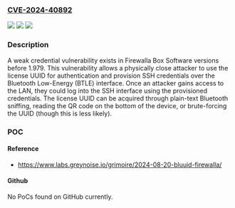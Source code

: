 ### [CVE-2024-40892](https://cve.mitre.org/cgi-bin/cvename.cgi?name=CVE-2024-40892)
![](https://img.shields.io/static/v1?label=Product&message=Box%20Software&color=blue)
![](https://img.shields.io/static/v1?label=Version&message=0%3C%201.979%20&color=brighgreen)
![](https://img.shields.io/static/v1?label=Vulnerability&message=CWE-1391%20Use%20of%20Weak%20Credentials&color=brighgreen)

### Description

A weak credential vulnerability exists in Firewalla Box Software versions before 1.979. This vulnerability allows a physically close attacker to use the license UUID for authentication and provision SSH credentials over the Bluetooth Low-Energy (BTLE) interface. Once an attacker gains access to the LAN, they could log into the SSH interface using the provisioned credentials. The license UUID can be acquired through plain-text Bluetooth sniffing, reading the QR code on the bottom of the device, or brute-forcing the UUID (though this is less likely).

### POC

#### Reference
- https://www.labs.greynoise.io/grimoire/2024-08-20-bluuid-firewalla/

#### Github
No PoCs found on GitHub currently.

